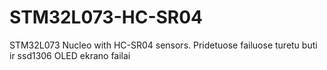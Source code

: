 # STM32L073-HC-SR04
STM32L073 Nucleo with HC-SR04 sensors.
Pridetuose failuose turetu buti ir ssd1306 OLED ekrano failai
